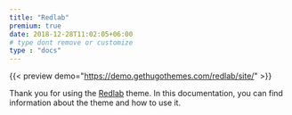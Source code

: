 ```yaml
---
title: "Redlab"
premium: true
date: 2018-12-28T11:02:05+06:00 
# type dont remove or customize
type : "docs"
---
```


{{< preview demo="https://demo.gethugothemes.com/redlab/site/" >}}

Thank you for using the [Redlab](https://gethugothemes.com/products/redlab/) theme. In this documentation, you can find information about the theme and how to use it.